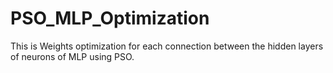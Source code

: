 # PSO_MLP_Optimization
 This is Weights optimization for each connection between the hidden layers of neurons of MLP using PSO. 
